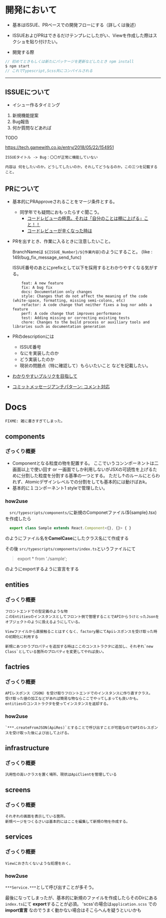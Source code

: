 
# 開発において

- 基本はISSUE、PRベースでの開発フローにする（詳しくは後述）
- ISSUEおよびPRはできるだけテンプレにしたがい、Viewを作成した際はスクショを貼り付けたい。

- 開発する際

```javascript
// 初めてときもしくは新たにパッケージを更新などしたとき npm install
$ npm start
// これでTypescript,Scss共にコンパイルされる
```

---------------------------------------------------------------------

## ISSUEについて

- イシュー作るタイミング

1. 新規機能提案
2. Bug報告
3. 何か質問などあれば

TODO

https://tech.gamewith.co.jp/entry/2018/05/22/154951


    ISSUEタイトル -> Bug：〇〇が正常に機能していない

    内容は 何をしたいのか。どうしてしたいのか。それしてどうなるのか。この三つを記載すること。

## PRについて

- 基本的にPRApproveされることをマージ条件とする。
    - 同学年でも疑問におもったらすぐ聞こう。
        - [コードレビューの極意。それは「自分のことは棚に上げる」こと！！](https://qiita.com/jnchito/items/0a0b46106681f41f2f0e)
        - [コードレビューが辛くなった時は](http://c5meru.hatenablog.jp/entry/2017/11/10/235107)


- PRを出すとき、作業に入るときに注意したいこと。

    BranchNameは `${ISSUE_Number}/${作業内容}`のようにすること。 (like : 149/bug_fix_message_send_func)

    ISSUE番号のあとにprefixとして以下を採用するとわかりやすくなる気がする。

    ```
        feat: A new feature
        fix: A bug fix
        docs: Documentation only changes
        style: Changes that do not affect the meaning of the code (white-space, formatting, missing semi-colons, etc)
        refactor: A code change that neither fixes a bug nor adds a feature
        perf: A code change that improves performance
        test: Adding missing or correcting existing tests
        chore: Changes to the build process or auxiliary tools and libraries such as documentation generation
    ```

- PRのdescriptionには

    - ISSUE番号
    - なにを実装したのか
    - どう実装したのか
    - 現状の問題点（特に確認して）もらいたいこと
    などを記載したい。


- [わかりやすいプルリクを目指して
](https://qiita.com/ChurappsWatatani/items/7bf1ef3b6dce3e21c96c)
- [
コミットメッセージアンチパターン: コメント対応](http://koic.hatenablog.com/entry/2016/11/19/000000)

# Docs

    FIXME: 雑に書きすぎてしまった。

## components

  ### ざっくり概要

  - Componentとなる粒度の物を配置する。
    ここでいうコンンポーネントは二画面以上で使い回す or 一画面でしか利用しないがJSXの可読性を上げるために分割した粒度を分割する基準の一つとする。
    ただし↑のルールにとらわれず、Atomicデザインレベルでの分割をしても基本的には動けばおk。
  - 基本的に１コンポーネント1 styleで管理したい。

  ### how2use

  　`src/typescripts/components/`に新規のComponetファイル(${sample}.tsx)を作成したら

```typescript
  export class Sample extends React.Component<{}, {}> { }
```

  のようにファイル名を**CamelCase**にしたクラス名にて作成する

  その後 `src/typescripts/components/index.ts`というファイルにて

  > export * from './sample';

  のようにexportするように宣言をする

## entities

  ### ざっくり概要

    フロントエンドでの型定義のような物
    このEntitiesのインスタンスとしてフロント側で管理することでAPIからうけとったJsonをオブジェクトのように扱えるようにしている。

    Viewファイルから直接触ることはすくなく、factory層にてApiレスポンスを受け取った時の初期化に利用する

    新規にあつかうプロパティを追加する時はここのコンストラクタに追加し、それぞれ`new Class`としている箇所のプロパティを変更してやれば良い。

## factries

  ### ざっくり概要

    APIレスポンス（JSON）を受け取りフロントエンドでのインスタンスに作り直すクラス。
    受け取った値の加工などがあれば簡易な物ならここでやってしまっても良いかも。
    entitiesのコンストラクタを使ってインスタンスを返却する。

  ### how2use

    `***.createFromJSON(ApiRes)`とすることで呼び出すことが可能なのでAPIのレスポンスを受け取った後によび出して上げる。

## infrastructure

  ### ざっくり概要

    汎用性の高いクラスを置く場所、現状はApiClientを管理している

## screens

  ### ざっくり概要
    それぞれの画面を表示している箇所。
    新規ページをつくるさいは基本的にはここを編集して新規の物を作成する。

## services

  ### ざっくり概要
    Viewにおきたくないような処理をおく。

  ### how2use
   `***Service.***`として呼び出すことが多そう。


 最後になってしまったが、基本的に新規のファイルを作成したらそのDirにある`index.ts`にて **export**することが必須。
 'scss'の場合は`application.scss` での **import宣言** なのでうまく動かない場合はそこらへんを疑うといいかも
